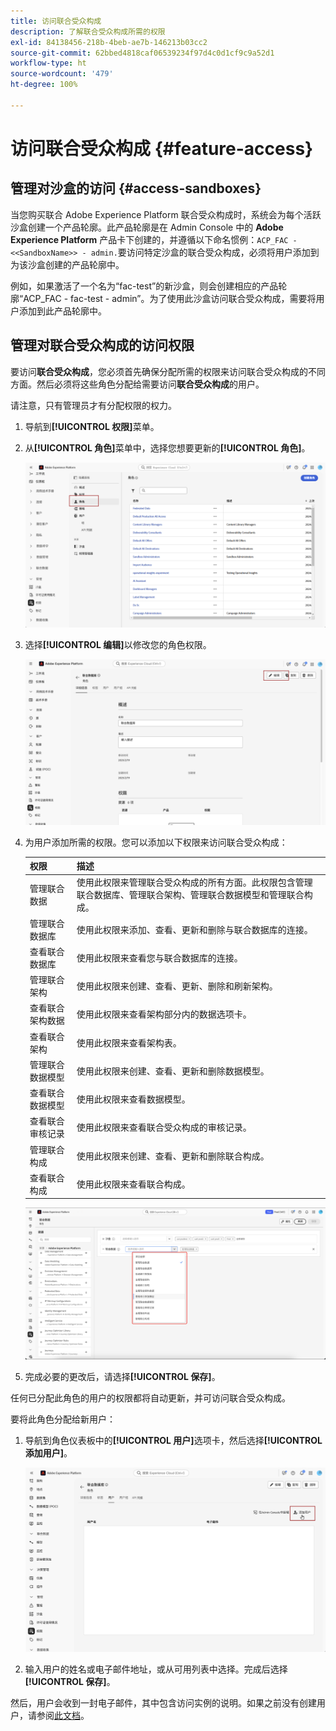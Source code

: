 ```yaml
---
title: 访问联合受众构成
description: 了解联合受众构成所需的权限
exl-id: 84138456-218b-4beb-ae7b-146213b03cc2
source-git-commit: 62bbed4818caf06539234f97d4c0d1cf9c9a52d1
workflow-type: ht
source-wordcount: '479'
ht-degree: 100%

---
```


# 访问联合受众构成 {#feature-access}

## 管理对沙盒的访问 {#access-sandboxes}

当您购买联合 Adobe Experience Platform 联合受众构成时，系统会为每个活跃沙盒创建一个产品轮廓。此产品轮廓是在 Admin Console 中的 **Adobe Experience Platform** 产品卡下创建的，并遵循以下命名惯例：`ACP_FAC - <<SandboxName>> - admin.`要访问特定沙盒的联合受众构成，必须将用户添加到为该沙盒创建的产品轮廓中。

例如，如果激活了一个名为“fac-test”的新沙盒，则会创建相应的产品轮廓“ACP_FAC - fac-test - admin”。为了使用此沙盒访问联合受众构成，需要将用户添加到此产品轮廓中。

## 管理对联合受众构成的访问权限

要访问&#x200B;**联合受众构成**，您必须首先确保分配所需的权限来访问联合受众构成的不同方面。然后必须将这些角色分配给需要访问&#x200B;**联合受众构成**&#x200B;的用户。

请注意，只有管理员才有分配权限的权力。

1. 导航到&#x200B;**[!UICONTROL 权限]**&#x200B;菜单。

1. 从&#x200B;**[!UICONTROL 角色]**&#x200B;菜单中，选择您想要更新的&#x200B;**[!UICONTROL 角色]**。

   ![](assets/access_fda_1.png)

1. 选择&#x200B;**[!UICONTROL 编辑]**&#x200B;以修改您的角色权限。

   ![](assets/access_fda_2.png)

1. 为用户添加所需的权限。您可以添加以下权限来访问联合受众构成：

   | 权限 | 描述 |
   | ---------- | ----------- |
   | 管理联合数据 | 使用此权限来管理联合受众构成的所有方面。此权限包含管理联合数据库、管理联合架构、管理联合数据模型和管理联合构成。 |
   | 管理联合数据库 | 使用此权限来添加、查看、更新和删除与联合数据库的连接。 |
   | 查看联合数据库 | 使用此权限来查看您与联合数据库的连接。 |
   | 管理联合架构 | 使用此权限来创建、查看、更新、删除和刷新架构。 |
   | 查看联合架构数据 | 使用此权限来查看架构部分内的数据选项卡。 |
   | 查看联合架构 | 使用此权限来查看架构表。 |
   | 管理联合数据模型 | 使用此权限来创建、查看、更新和删除数据模型。 |
   | 查看联合数据模型 | 使用此权限来查看数据模型。 |
   | 查看联合审核记录 | 使用此权限来查看联合受众构成的审核记录。 |
   | 管理联合构成 | 使用此权限来创建、查看、更新和删除联合构成。 |
   | 查看联合构成 | 使用此权限来查看联合构成。 |

   ![](assets/permissions.png)

1. 完成必要的更改后，请选择&#x200B;**[!UICONTROL 保存]**。

任何已分配此角色的用户的权限都将自动更新，并可访问联合受众构成。

要将此角色分配给新用户：

1. 导航到角色仪表板中的&#x200B;**[!UICONTROL 用户]**&#x200B;选项卡，然后选择&#x200B;**[!UICONTROL 添加用户]**。

   ![](assets/access_fda_4.png)

1. 输入用户的姓名或电子邮件地址，或从可用列表中选择。完成后选择&#x200B;**[!UICONTROL 保存]**。

<!-- Alternatively, you can assign one of the pre-existing roles to the users, depending on what permissions they need. For more information on assigning pre-existing roles to a user, please read the [guide on managing users for a product profile](https://experienceleague.adobe.com/zh-hans/docs/experience-platform/access-control/ui/users).

| Role name | Permissions |
| --------- | ----------- |
| FAC Data Managers | <ul><li>Manage Federated Compositions</li><li>View Federated Databases</li><li>View Federated Schemas</li><li>View Federated Schema Data</li><li>View Federated Data Models</li></ul> |
| FAC Composition Managers | <ul><li>Manage Federated Compositions</li></ul> |
| FAC Administrators | <ul><li>Manage Federated Data</li></ul> | -->

然后，用户会收到一封电子邮件，其中包含访问实例的说明。如果之前没有创建用户，请参阅[此文档](https://experienceleague.adobe.com/zh-hans/docs/experience-platform/access-control/abac/permissions-ui/users)。
